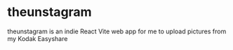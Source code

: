 # theunstagram
theunstagram is an indie React Vite web app for me to upload pictures from my Kodak Easyshare 
